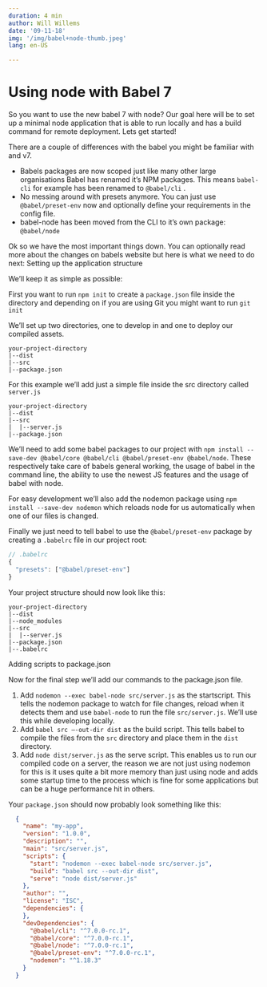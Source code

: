```yaml
---
duration: 4 min
author: Will Willems
date: '09-11-18'
img: '/img/babel+node-thumb.jpeg'
lang: en-US

---
```

# Using node with Babel 7

So you want to use the new babel 7 with node? Our goal here will be to set up a minimal node application that is able to run locally and has a build command for remote deployment. Lets get started!

There are a couple of differences with the babel you might be familiar with and v7.

* Babels packages are now scoped just like many other large organisations Babel has renamed it’s NPM packages. This means `babel-cli` for example has been renamed to `@babel/cli` .
* No messing around with presets anymore. You can just use `@babel/preset-env` now and optionally define your requirements in the config file.
* babel-node has been moved from the CLI to it’s own package: `@babel/node`

Ok so we have the most important things down. You can optionally read more about the changes on babels website but here is what we need to do next:
Setting up the application structure

We’ll keep it as simple as possible:

First you want to run `npm init` to create a `package.json` file inside the directory and depending on if you are using Git you might want to run `git init`

We’ll set up two directories, one to develop in and one to deploy our compiled assets.

    your-project-directory
    |--dist
    |--src
    |--package.json

For this example we’ll add just a simple file inside the src directory called `server.js`

    your-project-directory
    |--dist
    |--src
    |  |--server.js
    |--package.json

We’ll need to add some babel packages to our project with `npm install --save-dev @babel/core @babel/cli @babel/preset-env @babel/node`. These respectively take care of babels general working, the usage of babel in the command line, the ability to use the newest JS features and the usage of babel with node.

For easy development we’ll also add the nodemon package using `npm install --save-dev nodemon` which reloads node for us automatically when one of our files is changed.

Finally we just need to tell babel to use the `@babel/preset-env` package by creating a `.babelrc` file in our project root:

``` js
// .babelrc
{
  "presets": ["@babel/preset-env"]
}
```

Your project structure should now look like this:

    your-project-directory
    |--dist
    |--node_modules
    |--src
    |  |--server.js
    |--package.json
    |--.babelrc

Adding scripts to package.json

Now for the final step we’ll add our commands to the package.json file.

1. Add `nodemon --exec babel-node src/server.js` as the startscript. This tells the nodemon package to watch for file changes, reload when it detects them and use `babel-node` to run the file `src/server.js`. We’ll use this while developing locally.
2. Add `babel src —-out-dir dist` as the build script. This tells babel to compile the files from the `src` directory and place them in the `dist` directory.
3. Add `node dist/server.js` as the serve script. This enables us to run our compiled code on a server, the reason we are not just using nodemon for this is it uses quite a bit more memory than just using node and adds some startup time to the process which is fine for some applications but can be a huge performance hit in others.

Your `package.json` should now probably look something like this:

``` json
  {
    "name": "my-app",
    "version": "1.0.0",
    "description": "",
    "main": "src/server.js",
    "scripts": {
      "start": "nodemon --exec babel-node src/server.js",
      "build": "babel src --out-dir dist",
      "serve": "node dist/server.js"
    },
    "author": "",
    "license": "ISC",
    "dependencies": {
    },
    "devDependencies": {
      "@babel/cli": "^7.0.0-rc.1",
      "@babel/core": "^7.0.0-rc.1",
      "@babel/node": "^7.0.0-rc.1",
      "@babel/preset-env": "^7.0.0-rc.1",
      "nodemon": "^1.18.3"
    }
  }
```